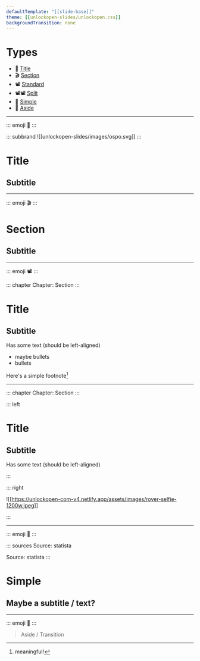 ```yaml
---
defaultTemplate: "[[slide-base]]"
theme: [[unlockopen-slides/unlockopen.css]]
backgroundTransition: none
---
```


<!-- slide  id="types-index" class="theme-blue emoji-list" -->

# Types

- 🏁 [Title](#type-title)
- 🎬 [Section](#type-section)
- 📽 [Standard](#type-standard)
- 📽📽 [Split](#type-split)
- 💬 [Simple](#type-simple)
- 💭 [Aside](#type-aside)

---

<!-- slide id="type-title" class="theme-blue slide-center hide-logo hide-footer font-light text-shadow text-upper" -->
<!-- slide bg="https://unlockopen-com-v4.netlify.app/assets/images/rover-selfie-1200w.jpeg" -->

::: emoji
🏁
:::

::: subbrand
![[unlockopen-slides/images/ospo.svg]]
:::

# Title

## Subtitle

---

<!-- slide id="type-section" class="theme-blue theme-accent slide-center" -->

::: emoji
🎬
:::

# Section

## Subtitle

---

<!-- slide id="type-standard" class="theme-blue" -->

::: emoji
📽
:::

::: chapter
Chapter: Section
:::

# Title

## Subtitle

Has some text (should be left-aligned)

- maybe bullets
- bullets

Here's a simple footnote[^1]

[^1]: meaningful!

---

<!-- slide id="type-split" class="theme-blue" -->


::: chapter
Chapter: Section
:::

::: left

# Title

## Subtitle

Has some text (should be left-aligned)

:::

::: right

![[https://unlockopen-com-v4.netlify.app/assets/images/rover-selfie-1200w.jpeg]]

:::

---

<!-- slide id="type-simple" class="theme-blue slide-center" -->

::: emoji
💬
:::

::: sources
Source: statista

Source: statista
:::

# Simple

## Maybe a subtitle / text?

---

<!-- slide id="type-aside" class="theme-blue slide-center slide-transition" -->

::: emoji
💭
:::

> Aside / Transition
